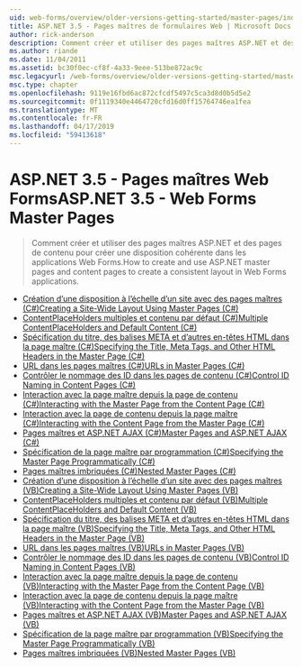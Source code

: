 ```yaml
---
uid: web-forms/overview/older-versions-getting-started/master-pages/index
title: ASP.NET 3.5 - Pages maîtres de formulaires Web | Microsoft Docs
author: rick-anderson
description: Comment créer et utiliser des pages maîtres ASP.NET et des pages de contenu pour créer une disposition cohérente dans les applications Web Forms.
ms.author: riande
ms.date: 11/04/2011
ms.assetid: bc30f0ec-cf8f-4a33-9eee-513be872ac9c
msc.legacyurl: /web-forms/overview/older-versions-getting-started/master-pages
msc.type: chapter
ms.openlocfilehash: 9119e16fbd6ac872cfcdf5497c5ca3d8d0b5d5e2
ms.sourcegitcommit: 0f1119340e4464720cfd16d0ff15764746ea1fea
ms.translationtype: MT
ms.contentlocale: fr-FR
ms.lasthandoff: 04/17/2019
ms.locfileid: "59413618"
---
```

# <a name="aspnet-35---web-forms-master-pages"></a><span data-ttu-id="e0597-103">ASP.NET 3.5 - Pages maîtres Web Forms</span><span class="sxs-lookup"><span data-stu-id="e0597-103">ASP.NET 3.5 - Web Forms Master Pages</span></span>

> <span data-ttu-id="e0597-104">Comment créer et utiliser des pages maîtres ASP.NET et des pages de contenu pour créer une disposition cohérente dans les applications Web Forms.</span><span class="sxs-lookup"><span data-stu-id="e0597-104">How to create and use ASP.NET master pages and content pages to create a consistent layout in Web Forms applications.</span></span>


- [<span data-ttu-id="e0597-105">Création d’une disposition à l’échelle d’un site avec des pages maîtres (C#)</span><span class="sxs-lookup"><span data-stu-id="e0597-105">Creating a Site-Wide Layout Using Master Pages (C#)</span></span>](creating-a-site-wide-layout-using-master-pages-cs.md)
- [<span data-ttu-id="e0597-106">ContentPlaceHolders multiples et contenu par défaut (C#)</span><span class="sxs-lookup"><span data-stu-id="e0597-106">Multiple ContentPlaceHolders and Default Content (C#)</span></span>](multiple-contentplaceholders-and-default-content-cs.md)
- [<span data-ttu-id="e0597-107">Spécification du titre, des balises META et d’autres en-têtes HTML dans la page maître (C#)</span><span class="sxs-lookup"><span data-stu-id="e0597-107">Specifying the Title, Meta Tags, and Other HTML Headers in the Master Page (C#)</span></span>](specifying-the-title-meta-tags-and-other-html-headers-in-the-master-page-cs.md)
- [<span data-ttu-id="e0597-108">URL dans les pages maîtres (C#)</span><span class="sxs-lookup"><span data-stu-id="e0597-108">URLs in Master Pages (C#)</span></span>](urls-in-master-pages-cs.md)
- [<span data-ttu-id="e0597-109">Contrôler le nommage des ID dans les pages de contenu (C#)</span><span class="sxs-lookup"><span data-stu-id="e0597-109">Control ID Naming in Content Pages (C#)</span></span>](control-id-naming-in-content-pages-cs.md)
- [<span data-ttu-id="e0597-110">Interaction avec la page maître depuis la page de contenu (C#)</span><span class="sxs-lookup"><span data-stu-id="e0597-110">Interacting with the Master Page from the Content Page (C#)</span></span>](interacting-with-the-master-page-from-the-content-page-cs.md)
- [<span data-ttu-id="e0597-111">Interaction avec la page de contenu depuis la page maître (C#)</span><span class="sxs-lookup"><span data-stu-id="e0597-111">Interacting with the Content Page from the Master Page (C#)</span></span>](interacting-with-the-content-page-from-the-master-page-cs.md)
- [<span data-ttu-id="e0597-112">Pages maîtres et ASP.NET AJAX (C#)</span><span class="sxs-lookup"><span data-stu-id="e0597-112">Master Pages and ASP.NET AJAX (C#)</span></span>](master-pages-and-asp-net-ajax-cs.md)
- [<span data-ttu-id="e0597-113">Spécification de la page maître par programmation (C#)</span><span class="sxs-lookup"><span data-stu-id="e0597-113">Specifying the Master Page Programmatically (C#)</span></span>](specifying-the-master-page-programmatically-cs.md)
- [<span data-ttu-id="e0597-114">Pages maîtres imbriquées (C#)</span><span class="sxs-lookup"><span data-stu-id="e0597-114">Nested Master Pages (C#)</span></span>](nested-master-pages-cs.md)
- [<span data-ttu-id="e0597-115">Création d’une disposition à l’échelle d’un site avec des pages maîtres (VB)</span><span class="sxs-lookup"><span data-stu-id="e0597-115">Creating a Site-Wide Layout Using Master Pages (VB)</span></span>](creating-a-site-wide-layout-using-master-pages-vb.md)
- [<span data-ttu-id="e0597-116">ContentPlaceHolders multiples et contenu par défaut (VB)</span><span class="sxs-lookup"><span data-stu-id="e0597-116">Multiple ContentPlaceHolders and Default Content (VB)</span></span>](multiple-contentplaceholders-and-default-content-vb.md)
- [<span data-ttu-id="e0597-117">Spécification du titre, des balises META et d’autres en-têtes HTML dans la page maître (VB)</span><span class="sxs-lookup"><span data-stu-id="e0597-117">Specifying the Title, Meta Tags, and Other HTML Headers in the Master Page (VB)</span></span>](specifying-the-title-meta-tags-and-other-html-headers-in-the-master-page-vb.md)
- [<span data-ttu-id="e0597-118">URL dans les pages maîtres (VB)</span><span class="sxs-lookup"><span data-stu-id="e0597-118">URLs in Master Pages (VB)</span></span>](urls-in-master-pages-vb.md)
- [<span data-ttu-id="e0597-119">Contrôler le nommage des ID dans les pages de contenu (VB)</span><span class="sxs-lookup"><span data-stu-id="e0597-119">Control ID Naming in Content Pages (VB)</span></span>](control-id-naming-in-content-pages-vb.md)
- [<span data-ttu-id="e0597-120">Interaction avec la page maître depuis la page de contenu (VB)</span><span class="sxs-lookup"><span data-stu-id="e0597-120">Interacting with the Master Page from the Content Page (VB)</span></span>](interacting-with-the-master-page-from-the-content-page-vb.md)
- [<span data-ttu-id="e0597-121">Interaction avec la page de contenu depuis la page maître (VB)</span><span class="sxs-lookup"><span data-stu-id="e0597-121">Interacting with the Content Page from the Master Page (VB)</span></span>](interacting-with-the-content-page-from-the-master-page-vb.md)
- [<span data-ttu-id="e0597-122">Pages maîtres et ASP.NET AJAX (VB)</span><span class="sxs-lookup"><span data-stu-id="e0597-122">Master Pages and ASP.NET AJAX (VB)</span></span>](master-pages-and-asp-net-ajax-vb.md)
- [<span data-ttu-id="e0597-123">Spécification de la page maître par programmation (VB)</span><span class="sxs-lookup"><span data-stu-id="e0597-123">Specifying the Master Page Programmatically (VB)</span></span>](specifying-the-master-page-programmatically-vb.md)
- [<span data-ttu-id="e0597-124">Pages maîtres imbriquées (VB)</span><span class="sxs-lookup"><span data-stu-id="e0597-124">Nested Master Pages (VB)</span></span>](nested-master-pages-vb.md)
